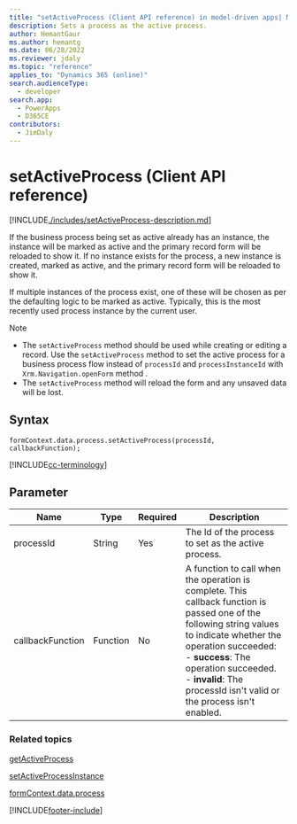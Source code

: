 ```yaml
---
title: "setActiveProcess (Client API reference) in model-driven apps| MicrosoftDocs"
description: Sets a process as the active process.
author: HemantGaur
ms.author: hemantg
ms.date: 06/28/2022
ms.reviewer: jdaly
ms.topic: "reference"
applies_to: "Dynamics 365 (online)"
search.audienceType: 
  - developer
search.app: 
  - PowerApps
  - D365CE
contributors:
  - JimDaly
---
```

# setActiveProcess (Client API reference)



[!INCLUDE[./includes/setActiveProcess-description.md](./includes/setActiveProcess-description.md)]

If the business process being set as active already has an instance, the instance will be marked as active and the primary record form will be reloaded to show it. If no instance exists for the process, a new instance is created, marked as active, and the primary record form will be reloaded to show it.

If multiple instances of the process exist, one of these will be chosen as per the defaulting logic to be marked as active. Typically, this is the most recently used process instance by the current user.

> [!NOTE]
> - The `setActiveProcess` method should be used while creating or editing a record. Use the `setActiveProcess` method to set the active process for a business process flow instead of `processId` and `processInstanceId` with `Xrm.Navigation.openForm` method . 
> - The `setActiveProcess` method will reload the form and any unsaved data will be lost.

## Syntax

`formContext.data.process.setActiveProcess(processId, callbackFunction);`

[!INCLUDE[cc-terminology](../../../../../data-platform/includes/cc-terminology.md)]

## Parameter

|Name|Type|Required|Description|
|--|--|--|--|
|processId|String|Yes|The Id of the process to set as the active process.|
|callbackFunction|Function|No|A function to call when the operation is complete. This callback function is passed one of the following string values to indicate whether the operation succeeded:<br/>- **success**: The operation succeeded.<br/>- **invalid**: The processId isn't valid or the process isn't enabled.|

### Related topics

[getActiveProcess](getActiveProcess.md)

[setActiveProcessInstance](../setActiveProcessInstance.md)

[formContext.data.process](../../formContext-data-process.md)
 




[!INCLUDE[footer-include](../../../../../../includes/footer-banner.md)]